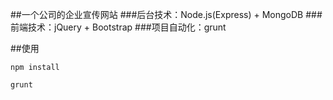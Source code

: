 ##一个公司的企业宣传网站
###后台技术：Node.js(Express) + MongoDB
###前端技术：jQuery + Bootstrap
###项目自动化：grunt

##使用
```
npm install
```
```
grunt
```
